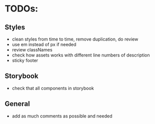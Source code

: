 
# TODOs:

## Styles
* clean styles from time to time, remove duplication, do review
* use em instead of px if needed
* review classNames
* check how assets works with different line numbers of description
* sticky footer

## Storybook

* check that all components in storybook

## General
* add as much comments as possible and needed